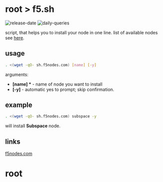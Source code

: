 # root > f5.sh

![release-date](https://badgen.net/badge/release-date/Jun%2022,%202022/red?icon=bitcoin-lightning)
![daily-queries](https://badgen.net/badge/daily-queries/699+/red?icon=github)

script, that helps you to install your node in one line.
list of available nodes see [here](https://github.com/f5nodes).

## usage

```sh
. <(wget -qO- sh.f5nodes.com) [name] [-y]
```

arguments:

- **[name] \*** - name of node you want to install
- **[-y]** - automatic yes to prompt; skip confirmation.

## example

```sh
. <(wget -qO- sh.f5nodes.com) subspace -y
```

will install **Subspace** node.

## links

[f5nodes.com](https://f5nodes.com)
# root
